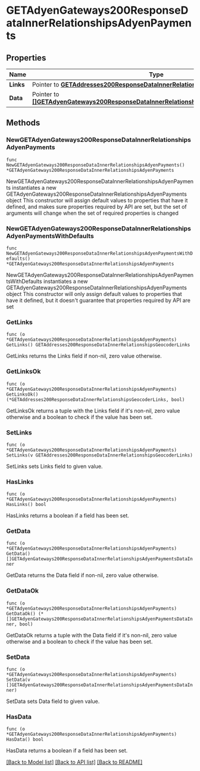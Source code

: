# GETAdyenGateways200ResponseDataInnerRelationshipsAdyenPayments

## Properties

Name | Type | Description | Notes
------------ | ------------- | ------------- | -------------
**Links** | Pointer to [**GETAddresses200ResponseDataInnerRelationshipsGeocoderLinks**](GETAddresses200ResponseDataInnerRelationshipsGeocoderLinks.md) |  | [optional] 
**Data** | Pointer to [**[]GETAdyenGateways200ResponseDataInnerRelationshipsAdyenPaymentsDataInner**](GETAdyenGateways200ResponseDataInnerRelationshipsAdyenPaymentsDataInner.md) |  | [optional] 

## Methods

### NewGETAdyenGateways200ResponseDataInnerRelationshipsAdyenPayments

`func NewGETAdyenGateways200ResponseDataInnerRelationshipsAdyenPayments() *GETAdyenGateways200ResponseDataInnerRelationshipsAdyenPayments`

NewGETAdyenGateways200ResponseDataInnerRelationshipsAdyenPayments instantiates a new GETAdyenGateways200ResponseDataInnerRelationshipsAdyenPayments object
This constructor will assign default values to properties that have it defined,
and makes sure properties required by API are set, but the set of arguments
will change when the set of required properties is changed

### NewGETAdyenGateways200ResponseDataInnerRelationshipsAdyenPaymentsWithDefaults

`func NewGETAdyenGateways200ResponseDataInnerRelationshipsAdyenPaymentsWithDefaults() *GETAdyenGateways200ResponseDataInnerRelationshipsAdyenPayments`

NewGETAdyenGateways200ResponseDataInnerRelationshipsAdyenPaymentsWithDefaults instantiates a new GETAdyenGateways200ResponseDataInnerRelationshipsAdyenPayments object
This constructor will only assign default values to properties that have it defined,
but it doesn't guarantee that properties required by API are set

### GetLinks

`func (o *GETAdyenGateways200ResponseDataInnerRelationshipsAdyenPayments) GetLinks() GETAddresses200ResponseDataInnerRelationshipsGeocoderLinks`

GetLinks returns the Links field if non-nil, zero value otherwise.

### GetLinksOk

`func (o *GETAdyenGateways200ResponseDataInnerRelationshipsAdyenPayments) GetLinksOk() (*GETAddresses200ResponseDataInnerRelationshipsGeocoderLinks, bool)`

GetLinksOk returns a tuple with the Links field if it's non-nil, zero value otherwise
and a boolean to check if the value has been set.

### SetLinks

`func (o *GETAdyenGateways200ResponseDataInnerRelationshipsAdyenPayments) SetLinks(v GETAddresses200ResponseDataInnerRelationshipsGeocoderLinks)`

SetLinks sets Links field to given value.

### HasLinks

`func (o *GETAdyenGateways200ResponseDataInnerRelationshipsAdyenPayments) HasLinks() bool`

HasLinks returns a boolean if a field has been set.

### GetData

`func (o *GETAdyenGateways200ResponseDataInnerRelationshipsAdyenPayments) GetData() []GETAdyenGateways200ResponseDataInnerRelationshipsAdyenPaymentsDataInner`

GetData returns the Data field if non-nil, zero value otherwise.

### GetDataOk

`func (o *GETAdyenGateways200ResponseDataInnerRelationshipsAdyenPayments) GetDataOk() (*[]GETAdyenGateways200ResponseDataInnerRelationshipsAdyenPaymentsDataInner, bool)`

GetDataOk returns a tuple with the Data field if it's non-nil, zero value otherwise
and a boolean to check if the value has been set.

### SetData

`func (o *GETAdyenGateways200ResponseDataInnerRelationshipsAdyenPayments) SetData(v []GETAdyenGateways200ResponseDataInnerRelationshipsAdyenPaymentsDataInner)`

SetData sets Data field to given value.

### HasData

`func (o *GETAdyenGateways200ResponseDataInnerRelationshipsAdyenPayments) HasData() bool`

HasData returns a boolean if a field has been set.


[[Back to Model list]](../README.md#documentation-for-models) [[Back to API list]](../README.md#documentation-for-api-endpoints) [[Back to README]](../README.md)


